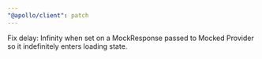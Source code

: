 ```yaml
---
"@apollo/client": patch
---
```


Fix delay: Infinity when set on a MockResponse passed to Mocked Provider so it indefinitely enters loading state.
